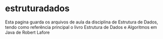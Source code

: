estruturadados
==============

Esta pagina guarda os arquivos de aula da disciplina de Estrutura de Dados, tendo como referência principal o livro Estrutura de Dados e Algoritmos em Java de Robert Lafore
